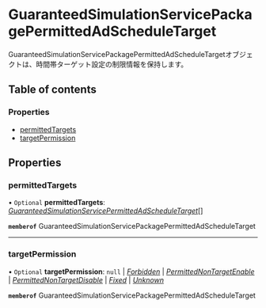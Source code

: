 # GuaranteedSimulationServicePackagePermittedAdScheduleTarget


<div lang=\"ja\">GuaranteedSimulationServicePackagePermittedAdScheduleTargetオブジェクトは、時間帯ターゲット設定の制限情報を保持します。</div> 

## Table of contents

### Properties

- [permittedTargets](guaranteedsimulationservicepackagepermittedadscheduletarget.md#permittedtargets)
- [targetPermission](guaranteedsimulationservicepackagepermittedadscheduletarget.md#targetpermission)

## Properties

### permittedTargets

• `Optional` **permittedTargets**: [*GuaranteedSimulationServicePermittedAdScheduleTarget*](guaranteedsimulationservicepermittedadscheduletarget.md)[]

**`memberof`** GuaranteedSimulationServicePackagePermittedAdScheduleTarget

___

### targetPermission

• `Optional` **targetPermission**: ``null`` \| [*Forbidden*](./enums/guaranteedsimulationservicepackagepermissiontype.md#forbidden) \| [*PermittedNonTargetEnable*](./enums/guaranteedsimulationservicepackagepermissiontype.md#permittednontargetenable) \| [*PermittedNonTargetDisable*](./enums/guaranteedsimulationservicepackagepermissiontype.md#permittednontargetdisable) \| [*Fixed*](./enums/guaranteedsimulationservicepackagepermissiontype.md#fixed) \| [*Unknown*](./enums/guaranteedsimulationservicepackagepermissiontype.md#unknown)

**`memberof`** GuaranteedSimulationServicePackagePermittedAdScheduleTarget
